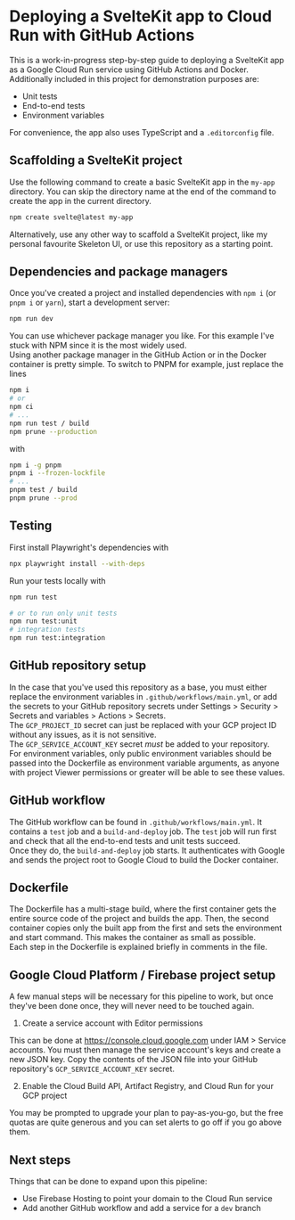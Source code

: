 # Deploying a SvelteKit app to Cloud Run with GitHub Actions

This is a work-in-progress step-by-step guide to deploying a SvelteKit app as a
Google Cloud Run service using GitHub Actions and Docker.  
Additionally included in this project for demonstration purposes are:

* Unit tests
* End-to-end tests
* Environment variables

For convenience, the app also uses TypeScript and a `.editorconfig` file.

## Scaffolding a SvelteKit project

Use the following command to create a basic SvelteKit app in the `my-app`
directory. You can skip the directory name at the end of the command to create
the app in the current directory.

```bash
npm create svelte@latest my-app
```

Alternatively, use any other way to scaffold a SvelteKit project, like my
personal favourite Skeleton UI, or use this repository as a starting point.

## Dependencies and package managers

Once you've created a project and installed dependencies with `npm i` (or
`pnpm i` or `yarn`), start a development server:

```bash
npm run dev
```

You can use whichever package manager you like. For this example I've stuck with
NPM since it is the most widely used.  
Using another package manager in the GitHub Action or in the Docker container is
pretty simple. To switch to PNPM for example, just replace the lines

```bash
npm i
# or
npm ci
# ...
npm run test / build
npm prune --production
```
with
```bash
npm i -g pnpm
pnpm i --frozen-lockfile
# ...
pnpm test / build
pnpm prune --prod
```

## Testing

First install Playwright's dependencies with
```bash
npx playwright install --with-deps
```

Run your tests locally with
```bash
npm run test

# or to run only unit tests
npm run test:unit
# integration tests
npm run test:integration
```

## GitHub repository setup

In the case that you've used this repository as a base, you must either replace
the environment variables in `.github/workflows/main.yml`, or add the secrets to
your GitHub repository secrets under Settings > Security > Secrets and variables > Actions > Secrets.  
The `GCP_PROJECT_ID` secret can just be replaced with your GCP project ID
without any issues, as it is not sensitive.  
The `GCP_SERVICE_ACCOUNT_KEY` secret *must* be added to your repository.  
For environment variables, only public environment variables should be passed
into the Dockerfile as environment variable arguments, as anyone with project
Viewer permissions or greater will be able to see these values.

## GitHub workflow

The GitHub workflow can be found in `.github/workflows/main.yml`. It contains a
`test` job and a `build-and-deploy` job. The `test` job will run first and check
that all the end-to-end tests and unit tests succeed.  
Once they do, the `build-and-deploy` job starts. It authenticates with Google
and sends the project root to Google Cloud to build the Docker container.

## Dockerfile

The Dockerfile has a multi-stage build, where the first container gets the
entire source code of the project and builds the app. Then, the second container
copies only the built app from the first and sets the environment and start
command. This makes the container as small as possible.  
Each step in the Dockerfile is explained briefly in comments in the file.

## Google Cloud Platform / Firebase project setup

A few manual steps will be necessary for this pipeline to work, but once
they've been done once, they will never need to be touched again.

1. Create a service account with Editor permissions

This can be done at https://console.cloud.google.com under IAM > Service
accounts. You must then manage the service account's keys and create a new JSON
key. Copy the contents of the JSON file into your GitHub repository's
`GCP_SERVICE_ACCOUNT_KEY` secret.

2. Enable the Cloud Build API, Artifact Registry, and Cloud Run for your GCP
project

You may be prompted to upgrade your plan to pay-as-you-go, but the free
quotas are quite generous and you can set alerts to go off if you go above them.

## Next steps

Things that can be done to expand upon this pipeline:

* Use Firebase Hosting to point your domain to the Cloud Run service
* Add another GitHub workflow and add a service for a `dev` branch
